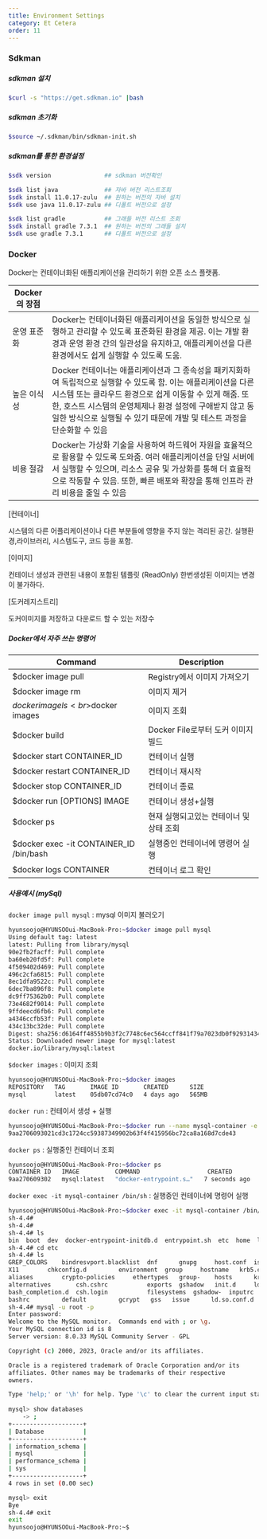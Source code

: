 ```yaml
---
title: Environment Settings
category: Et Cetera
order: 11
---
```


### Sdkman

##### sdkman 설치
```bash
$curl -s "https://get.sdkman.io" |bash
```
##### sdkman 초기화
```bash
$source ~/.sdkman/bin/sdkman-init.sh
```
##### sdkman를 통한 환경설정
```bash
$sdk version               ## sdkman 버전확인

$sdk list java             ## 자바 버전 리스트조회
$sdk install 11.0.17-zulu  ## 원하는 버전의 자바 설치
$sdk use java 11.0.17-zulu ## 디폴트 버전으로 설정

$sdk list gradle           ## 그래들 버전 리스트 조회
$sdk install gradle 7.3.1  ## 원하는 버전의 그래들 설치
$sdk use gradle 7.3.1      ## 디폴트 버전으로 설정

```

### Docker

Docker는 컨테이너화된 애플리케이션을 관리하기 위한 오픈 소스 플랫폼. 

|Docker의 장점||
|--|--|
|운영 표준화|Docker는 컨테이너화된 애플리케이션을 동일한 방식으로 실행하고 관리할 수 있도록 표준화된 환경을 제공. 이는 개발 환경과 운영 환경 간의 일관성을 유지하고, 애플리케이션을 다른 환경에서도 쉽게 실행할 수 있도록 도움.|
|높은 이식성| Docker 컨테이너는 애플리케이션과 그 종속성을 패키지화하여 독립적으로 실행할 수 있도록 함. 이는 애플리케이션을 다른 시스템 또는 클라우드 환경으로 쉽게 이동할 수 있게 해줌. 또한, 호스트 시스템의 운영체제나 환경 설정에 구애받지 않고 동일한 방식으로 실행될 수 있기 때문에 개발 및 테스트 과정을 단순화할 수 있음|
|비용 절감| Docker는 가상화 기술을 사용하여 하드웨어 자원을 효율적으로 활용할 수 있도록 도와줌. 여러 애플리케이션을 단일 서버에서 실행할 수 있으며, 리소스 공유 및 가상화를 통해 더 효율적으로 작동할 수 있음. 또한, 빠른 배포와 확장을 통해 인프라 관리 비용을 줄일 수 있음|


[컨테이너]
<div class="content-box">
시스템의 다른 어플리케이션이나 다른 부분들에 영향을 주지 않는 격리된 공간.
실행환경,라이브러리, 시스템도구, 코드 등을 포함. 
</div>

[이미지]
<div class="content-box">
컨테이너 생성과 관련된 내용이 포함된 템플릿 (ReadOnly)
한번생성된 이미지는 변경이 불가하다. 
</div>

[도커레지스트리]
<div class="content-box">
도커이미지를 저장하고 다운로드 할 수 있는 저장수 
</div>

##### Docker에서 자주 쓰는 명령어

|Command|Description|
|--|--|
|$docker image pull|Registry에서 이미지 가져오기|
|$docker image rm|이미지 제거|
|$docker image ls<br>$docker images|이미지 조회|
|$docker build|Docker File로부터 도커 이미지 빌드|
|$docker start CONTAINER_ID|컨테이너 실행|
|$docker restart CONTAINER_ID|컨테이너 재시작|
|$docker stop CONTAINER_ID|컨테이너 종료|
|$docker run [OPTIONS] IMAGE|컨테이너 생성+실행|        
|$docker ps|현재 실행되고있는 컨테이너 및 상태 조회|
|$docker exec -it CONTAINER_ID /bin/bash|실행중인 컨테이너에 명령어 실행|
|$docker logs CONTAINER|컨테이너 로그 확인|


##### 사용예시 (mySql)
`docker image pull mysql` : mysql 이미지 불러오기
```bash
hyunsoojo@HYUNSOOui-MacBook-Pro:~$docker image pull mysql
Using default tag: latest
latest: Pulling from library/mysql
90e2fb2facff: Pull complete 
ba60eb20fd5f: Pull complete 
4f509402d469: Pull complete 
496c2cfa6815: Pull complete 
8ec1dfa9522c: Pull complete 
6dec7ba896f8: Pull complete 
dc9ff75362b0: Pull complete 
73e4682f9014: Pull complete 
9ffdeecd6fb6: Pull complete 
a4346ccfb53f: Pull complete 
434c13bc32de: Pull complete 
Digest: sha256:d6164ff4855b9b3f2c7748c6ec564ccff841f79a7023db0f9293143481a44b6e
Status: Downloaded newer image for mysql:latest
docker.io/library/mysql:latest
```
`$docker images` : 이미지 조회
```bash
hyunsoojo@HYUNSOOui-MacBook-Pro:~$docker images
REPOSITORY   TAG       IMAGE ID       CREATED      SIZE
mysql        latest    05db07cd74c0   4 days ago   565MB
```
`docker run` : 컨테이서 생성 + 실행
```bash
hyunsoojo@HYUNSOOui-MacBook-Pro:~$docker run --name mysql-container -e MYSQL_ROOT_PASSWORD=rootroot -d -p 3306:3306 mysql:latest
9aa2706093021cd3c1724cc59387349902b63f4f415956bc72ca8a168d7cde43
```
`docker ps` : 실행중인 컨테이너 조회
```bash
hyunsoojo@HYUNSOOui-MacBook-Pro:~$docker ps
CONTAINER ID   IMAGE          COMMAND                   CREATED         STATUS         PORTS                               NAMES
9aa270609302   mysql:latest   "docker-entrypoint.s…"   7 seconds ago   Up 5 seconds   0.0.0.0:3306->3306/tcp, 33060/tcp   mysql-container
```

`docker exec -it mysql-container /bin/sh` : 실행중인 컨테이너에 명령어 실행
```bash
hyunsoojo@HYUNSOOui-MacBook-Pro:~$docker exec -it mysql-container /bin/sh
sh-4.4# 
sh-4.4# 
sh-4.4# ls 
bin  boot  dev	docker-entrypoint-initdb.d  entrypoint.sh  etc	home  lib  lib64  media  mnt  opt  proc  root  run  sbin  srv  sys  tmp  usr  var
sh-4.4# cd etc
sh-4.4# ls
GREP_COLORS	   bindresvport.blacklist  dnf		gnupg	  host.conf  issue.net	   libaudit.conf  my.cnf	 nsswitch.conf.bak  passwd-   profile	 rc2.d		 resolv.conf  shadow   subuid		   xattr.conf
X11		   chkconfig.d		   environment	group	  hostname   krb5.conf	   libssh	  my.cnf.d	 openldap	    pkcs11    profile.d  rc3.d		 rpc	      shadow-  swid		   xdg
aliases		   crypto-policies	   ethertypes	group-	  hosts      krb5.conf.d   localtime	  mysql		 opt		    pki       protocols  rc4.d		 rpm	      shells   sysconfig	   xinetd.d
alternatives	   csh.cshrc		   exports	gshadow   init.d     ld.so.cache   login.defs	  netconfig	 oracle-release     pm	      rc.d	 rc5.d		 sasl2	      skel     system-release	   yum.repos.d
bash_completion.d  csh.login		   filesystems	gshadow-  inputrc    ld.so.conf    motd		  networks	 os-release	    popt.d    rc0.d	 rc6.d		 selinux      ssl      system-release-cpe
bashrc		   default		   gcrypt	gss	  issue      ld.so.conf.d  mtab		  nsswitch.conf  passwd		    printcap  rc1.d	 redhat-release  services     subgid   terminfo
sh-4.4# mysql -u root -p
Enter password: 
Welcome to the MySQL monitor.  Commands end with ; or \g.
Your MySQL connection id is 8
Server version: 8.0.33 MySQL Community Server - GPL

Copyright (c) 2000, 2023, Oracle and/or its affiliates.

Oracle is a registered trademark of Oracle Corporation and/or its
affiliates. Other names may be trademarks of their respective
owners.

Type 'help;' or '\h' for help. Type '\c' to clear the current input statement.
 
mysql> show databases
    -> ;
+--------------------+
| Database           |
+--------------------+
| information_schema |
| mysql              |
| performance_schema |
| sys                |
+--------------------+
4 rows in set (0.00 sec)

mysql> exit
Bye
sh-4.4# exit
exit
hyunsoojo@HYUNSOOui-MacBook-Pro:~$
```